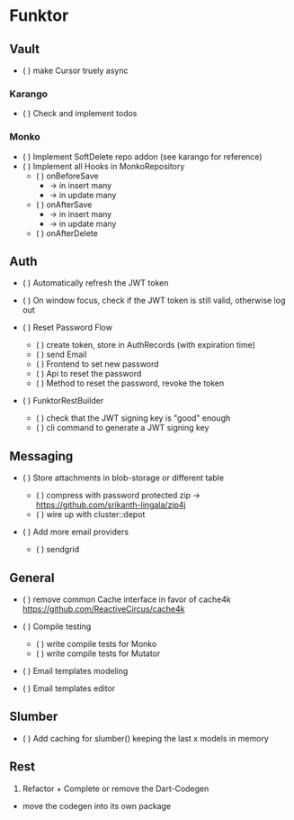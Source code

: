 # Funktor

## Vault

- ( ) make Cursor truely async

### Karango

- ( ) Check and implement todos

### Monko

- ( ) Implement SoftDelete repo addon (see karango for reference)
- ( ) Implement all Hooks in MonkoRepository
    - ( ) onBeforeSave
        - -> in insert many
        - -> in update many
    - ( ) onAfterSave
        - -> in insert many
        - -> in update many
    - ( ) onAfterDelete

## Auth

- ( ) Automatically refresh the JWT token
- ( ) On window focus, check if the JWT token is still valid, otherwise log out
- ( ) Reset Password Flow
    - ( ) create token, store in AuthRecords (with expiration time)
    - ( ) send Email
    - ( ) Frontend to set new password
    - ( ) Api to reset the password
    - ( ) Method to reset the password, revoke the token

- ( ) FunktorRestBuilder
    - ( ) check that the JWT signing key is "good" enough
    - ( ) cli command to generate a JWT signing key

## Messaging

- ( ) Store attachments in blob-storage or different table
    - ( ) compress with password protected zip -> https://github.com/srikanth-lingala/zip4j
    - ( ) wire up with cluster::depot

- ( ) Add more email providers
    - ( ) sendgrid

## General

- ( ) remove common Cache interface in favor of cache4k https://github.com/ReactiveCircus/cache4k

- ( ) Compile testing
    - ( ) write compile tests for Monko
    - ( ) write compile tests for Mutator

- ( ) Email templates modeling
- ( ) Email templates editor

## Slumber

- ( ) Add caching for slumber() keeping the last x models in memory

## Rest

1. Refactor + Complete or remove the Dart-Codegen

- move the codegen into its own package

